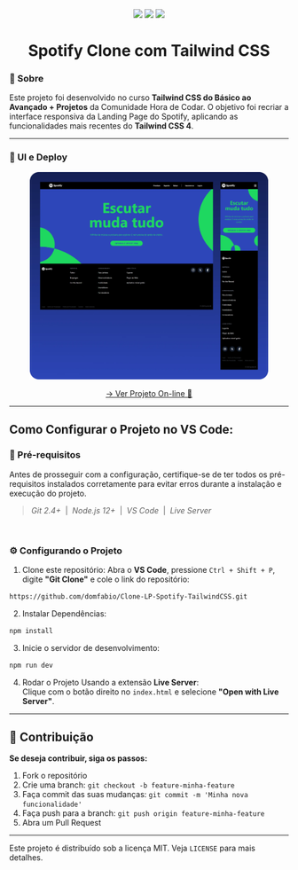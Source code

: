 <div align="center">
<img src="https://img.shields.io/static/v1?label=HTML&message=linguagem&color=orange&style=for-the-badge&logo=html5"/>
<img src="https://img.shields.io/static/v1?label=Tailwind&message=CSS&color=1DA9BB&style=for-the-badge&logo=tailwindcss"/>
<img src="http://img.shields.io/static/v1?label=STATUS&message=CONCLUIDO&color=GREEN&style=for-the-badge"/>
</div>

<h1 align="center">Spotify Clone com Tailwind CSS</h1>

### 📝 Sobre
Este projeto foi desenvolvido no curso **Tailwind CSS do Básico ao Avançado + Projetos** da Comunidade Hora de Codar. O objetivo foi recriar a interface responsiva da Landing Page do Spotify, aplicando as funcionalidades mais recentes do **Tailwind CSS 4**.

---

### 🚀 UI e Deploy
<div align="center">
<p >
  <img src="./src/img/screen.webp" width="430px" alt="Captura de tela do projeto" style="border: none;">
</p>

[→ Ver Projeto On-line 🔗](https://clone-lp-spotify-tailwind-css.vercel.app/)

</div>

---

## Como Configurar o Projeto no VS Code:

### 📌 Pré-requisitos
Antes de prosseguir com a configuração, certifique-se de ter todos os pré-requisitos instalados corretamente para evitar erros durante a instalação e execução do projeto.

> *Git 2.4+*  |  *Node.js 12+*  |  *VS Code*  |  *Live Server*

<br>

### ⚙️ Configurando o Projeto

1. Clone este repositório:
Abra o **VS Code**, pressione `Ctrl + Shift + P`, digite **"Git Clone"** e cole o link do repositório:
```sh
https://github.com/domfabio/Clone-LP-Spotify-TailwindCSS.git
```
2. Instalar Dependências:
```sh
npm install
```
3. Inicie o servidor de desenvolvimento:
```sh
npm run dev
```
4. Rodar o Projeto
Usando a extensão **Live Server**:<br>
Clique com o botão direito no `index.html` e selecione **"Open with Live Server"**.

---

## 🤝 Contribuição
**Se deseja contribuir, siga os passos:**
1. Fork o repositório
2. Crie uma branch: `git checkout -b feature-minha-feature`
3. Faça commit das suas mudanças: `git commit -m 'Minha nova funcionalidade'`
4. Faça push para a branch: `git push origin feature-minha-feature`
5. Abra um Pull Request

---

Este projeto é distribuído sob a licença MIT. Veja `LICENSE` para mais detalhes.

